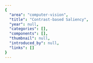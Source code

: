 ```yaml
---
{
  "area": "computer-vision",
  "title": "Contrast-based Saliency",
  "year": null,
  "categories": [],
  "components": [],
  "thumbnail": null,
  "introduced_by": null,
  "links": []
}
---
```

